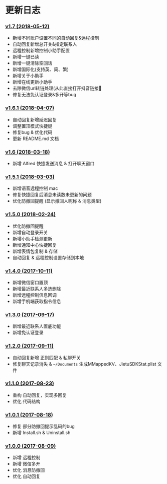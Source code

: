 # 更新日志 

### [v1.7 (2018-05-12)](https://github.com/TKkk-iOSer/WeChatPlugin-MacOS/releases/tag/v1.7)

* 新增不同账户设置不同的自动回复&远程控制
* 自动回复新增总开关&指定联系人
* 远程控制新增控制小助手配置
* 新增一键已读
* 新增一键清除空回话
* 新增国际化(支持英、简、繁)
* 新增关于小助手
* 新增在线更新小助手
* 去除微信url转链处理(从此直接打开抖音链接🌝
* 修复无法免认证登录&多开等bug

### [v1.6.1 (2018-04-07)](https://github.com/TKkk-iOSer/WeChatPlugin-MacOS/releases/tag/v1.6.1)

* 自动回复新增延迟回复
* 调整置顶模式快捷键
* 修复bug & 优化代码
* 更新 README.md 文档 

### [v1.6 (2018-03-18)](https://github.com/TKkk-iOSer/WeChatPlugin-MacOS/releases/tag/v1.6)

* 新增 Alfred 快捷发送消息 & 打开聊天窗口
 
### [v1.5.1 (2018-03-03)](https://github.com/TKkk-iOSer/WeChatPlugin-MacOS/releases/tag/v1.5.1)

* 新增语音远程控制 mac
* 修复快捷回复后消息未读数未更新的问题
* 优化防撤回提醒 (显示撤回人昵称 & 消息类型)

### [v1.5.0 (2018-02-24)](https://github.com/TKkk-iOSer/WeChatPlugin-MacOS/releases/tag/v1.5.0)

* 优化防撤回提醒
* 新增自动登录开关
* 新增小助手检测更新
* 新增通知中心快捷回复
* 新增表情包复制 & 存储
* 自动回复 & 远程控制设置存储到本地

### [v1.4.0 (2017-10-11)](https://github.com/TKkk-iOSer/WeChatPlugin-MacOS/releases/tag/v1.4.0)

* 新增微信窗口置顶
* 新增最近联系人多选删除
* 新增远程控制信息回调
* 新增手机端获取指令信息

### [v1.3.0 (2017-09-17)](https://github.com/TKkk-iOSer/WeChatPlugin-MacOS/releases/tag/v1.3.0)

* 新增最近联系人置底功能
* 新增免认证登录

### [v1.2.0 (2017-09-11)](https://github.com/TKkk-iOSer/WeChatPlugin-MacOS/releases/tag/v1.2.0)

* 自动回复新增 正则匹配 & 私聊开关
* 修复聊天记录消失 & `~/Documents` 生成MMappedKV、JietuSDKStat.plist 文件


### [v1.1.0 (2017-08-23)](https://github.com/TKkk-iOSer/WeChatPlugin-MacOS/releases/tag/v1.1.0)

* 重构 自动回复，实现多回复
* 优化 代码结构

### [v1.0.1 (2017-08-18)](https://github.com/TKkk-iOSer/WeChatPlugin-MacOS/releases/tag/v1.0.1)

* 修复 部分防撤回提示乱码的bug
* 新增 Install.sh  & Uninstall.sh   

### [v1.0.0 (2017-08-09)](https://github.com/TKkk-iOSer/WeChatPlugin-MacOS/releases/tag/v1.0.0)

* 新增 远程控制
* 新增 微信多开
* 优化 消息防撤回
* 优化 自动回复

